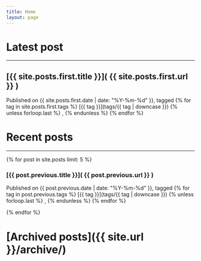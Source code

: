 ```yaml
---
title: Home
layout: page
---
```


# Latest post

---

## [{{ site.posts.first.title }}]( {{ site.posts.first.url }} )

Published on {{ site.posts.first.date | date: "%Y-%m-%d" }}, tagged {% for tag in site.posts.first.tags %} [{{ tag }}](tags/{{ tag | downcase }}) {% unless forloop.last %} , {% endunless %} {% endfor %}

# Recent posts

---

{% for post in site.posts limit: 5 %}

### [{{ post.previous.title }}]( {{ post.previous.url }} )

Published on {{ post.previous.date | date: "%Y-%m-%d" }}, tagged {% for tag in post.previous.tags %} [{{ tag }}](tags/{{ tag | downcase }}) {% unless forloop.last %} , {% endunless %} {% endfor %}

{% endfor %}

# [Archived posts]({{ site.url }}/archive/)

